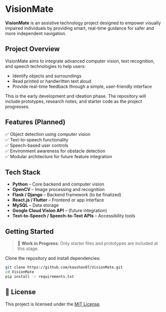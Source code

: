 # VisionMate

**VisionMate** is an assistive technology project designed to empower visually impaired individuals by providing smart, real-time guidance for safer and more independent navigation.

## Project Overview

VisionMate aims to integrate advanced computer vision, text recognition, and speech technologies to help users:
- Identify objects and surroundings
- Read printed or handwritten text aloud
- Provide real-time feedback through a simple, user-friendly interface

This is the early development and ideation phase. The repository will include prototypes, research notes, and starter code as the project progresses.

## Features (Planned)

✅ Object detection using computer vision  
✅ Text-to-speech functionality  
✅ Speech-based user controls  
✅ Environment awareness for obstacle detection  
✅ Modular architecture for future feature integration  

## Tech Stack

- **Python** – Core backend and computer vision  
- **OpenCV** – Image processing and recognition  
- **Flask / Django** – Backend framework (to be finalized)  
- **React.js / Flutter** – Frontend or app interface  
- **MySQL** – Data storage  
- **Google Cloud Vision API** – (future integration)  
- **Text-to-Speech / Speech-to-Text APIs** – Accessibility tools

## Getting Started

> 🚧 **Work in Progress**: Only starter files and prototypes are included at this stage.

Clone the repository and install dependencies:

```bash
git clone https://github.com/kaushav07/VisionMate.git
cd VisionMate
pip install -r requirements.txt
```

## 📄 License

This project is licensed under the [MIT License](LICENSE).

